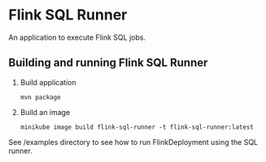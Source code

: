 # Flink SQL Runner

An application to execute Flink SQL jobs.

## Building and running Flink SQL Runner

1. Build application
    ```
    mvn package
    ```
2. Build an image
    ```
    minikube image build flink-sql-runner -t flink-sql-runner:latest
    ```

See /examples directory to see how to run FlinkDeployment using the SQL runner.